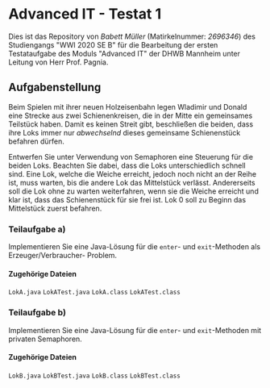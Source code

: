 # Advanced IT - Testat 1

Dies ist das Repository von _Babett Müller_ (Matirkelnummer: _2696346_) des Studiengangs "WWI 2020 SE B" für die Bearbeitung der 
ersten Testataufgabe des Moduls "Advanced IT" der DHWB Mannheim unter Leitung von Herr Prof. Pagnia.

## Aufgabenstellung

Beim Spielen mit ihrer neuen Holzeisenbahn legen Wladimir und Donald eine Strecke aus zwei Schienenkreisen,
die in der Mitte ein gemeinsames Teilstück haben. Damit es keinen Streit gibt, beschließen die beiden,
dass ihre Loks immer nur _abwechselnd_ dieses gemeinsame Schienenstück befahren dürfen.

Entwerfen Sie unter Verwendung von Semaphoren eine Steuerung für die beiden Loks. Beachten Sie dabei,
dass die Loks unterschiedlich schnell sind. Eine Lok, welche die Weiche erreicht, jedoch noch nicht an der
Reihe ist, muss warten, bis die andere Lok das Mittelstück verlässt. Andererseits soll die Lok ohne zu warten
weiterfahren, wenn sie die Weiche erreicht und klar ist, dass das Schienenstück für sie frei ist. Lok 0 soll zu
Beginn das Mittelstück zuerst befahren.

### Teilaufgabe a)

Implementieren Sie eine Java-Lösung für die `enter`- und `exit`-Methoden als Erzeuger/Verbraucher-
Problem.

#### Zugehörige Dateien

`LokA.java`
`LokATest.java`
`LokA.class`
`LokATest.class`

### Teilaufgabe b)

Implementieren Sie eine Java-Lösung für die `enter`- und `exit`-Methoden mit privaten Semaphoren.

#### Zugehörige Dateien

`LokB.java`
`LokBTest.java`
`LokB.class`
`LokBTest.class`

